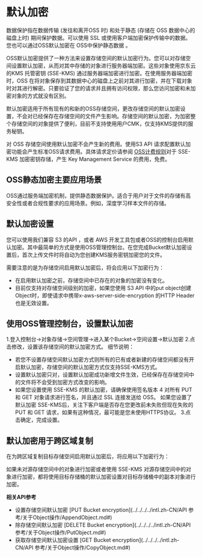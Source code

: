 # 默认加密

数据保护指在数据传输 (发往和离开OSS 时) 和处于静态 (存储在 OSS 数据中心的磁盘上时) 期间保护数据。可以使用 SSL 或使用客户端加密保护传输中的数据。您也可以通过OSS默认加密在 OSS中保护静态数据 。     

OSS默认加密提供了一种方法来设置存储空间的默认加密行为。您可以对存储空间设置默认加密，从而对其中存储的对象进行服务器端加密。这些对象使用京东云的KMS 托管密钥 (SSE-KMS) 通过服务器端加密进行加密。在使用服务器端加密时，OSS 在将对象保存到其数据中心的磁盘上之前对其进行加密，并在下载对象时对其进行解密。只要验证了您的请求并且拥有访问权限，那么您访问加密和未加密对象的方式就没有区别。

默认加密适用于所有现有的和新的OSS存储空间，更改存储空间的默认加密设置，不会对已经保存在存储空间的文件产生影响。存储空间的默认加密，为加密整个存储空间的对象提供了便利，目前不支持使用用户CMK，仅支持KMS提供的服务秘钥。

对 OSS 存储空间使用默认加密不会产生新的费用。使用S3 API 请求配置默认加密功能会产生标准OSS请求费用。具体请求定价请参阅 [OSS计费规则](https://docs.jdcloud.com/cn/object-storage-service/billing-rules)对于 SSE-KMS 加密密钥存储，产生 Key Management Service 的费用，免费。


## OSS静态加密主要应用场景 

OSS通过服务端加密机制，提供静态数据保护。适合于用户对于文件的存储有高安全性或者合规性要求的应用场景。例如，深度学习样本文件的存储。

## 默认加密设置

您可以使用我们兼容 S3 的API ，或者 AWS 开发工具包或者OSS的控制台启用默认加密。其中最简单的方式是使用OSS管理控制台。在您完成Bucket默认加密设置后，首次上传文件时将自动为您创建KMS服务密钥加密您的文件。

需要注意的是为存储空间启用默认加密后，将会应用以下加密行为：
 * 在启用默认加密之前，存储空间中已存在的对象的加密没有变化。
 * 目前仅支持对存储空间级别的加密，如果您使用 S3 API 中的put object创建Object时，即使请求中携带x-aws-server-side-encryption 的HTTP Header也是无效设置。

##  使用OSS管理控制台，设置默认加密

1.登入控制台->对象存储->空间管理->进入某个Bucket->空间设置->默认加密
2.点击修改，设置该存储空间的默认加密方式。
细节说明：
*  若您不设置存储空间默认加密方式则所有的已有或者新建的存储空间都没有开启默认加密，存储空间的默认加密方式仅支持SSE-KMS方式。
*  设置默认加密只对，设置默认加密成功新增文件生效，已经保存在存储空间中的文件将不会受到加密方式改变的影响。
*  如果您设置使用 SSE-KMS 的默认加密，请确保使用签名版本 4  对所有 PUT 和 GET 对象请求进行签名，并且通过 SSL 连接发送给 OSS。 如果您设置了默认加密 SSE-KMS后，关注下客户端是否存在您更改前未失败但现在失败的 PUT 和 GET 请求，如果有这种情况，最可能是您未使用HTTPS协议。
3.点击确定，完成设置。

## 默认加密用于跨区域复制
在为跨区域复制目标存储空间启用默认加密后，将应用以下加密行为：

如果未对源存储空间中的对象进行加密或者使用 SSE-KMS 对源存储空间中的对象进行加密，都将使用目标存储桶的默认加密设置对目标存储桶中的副本对象进行加密。

**相关API参考**

-  设置存储空间默认加密 [PUT Bucket encryption](../../../../intl.zh-CN/API 参考/关于Object操作/AppendObject.md#)
-  除存储空间默认加密 [DELETE Bucket encryption](../../../../intl.zh-CN/API 参考/关于Object操作/PutObject.md#)
-  获取存储空间默认加密设置 [GET Bucket encryption](../../../../intl.zh-CN/API 参考/关于Object操作/CopyObject.md#)

